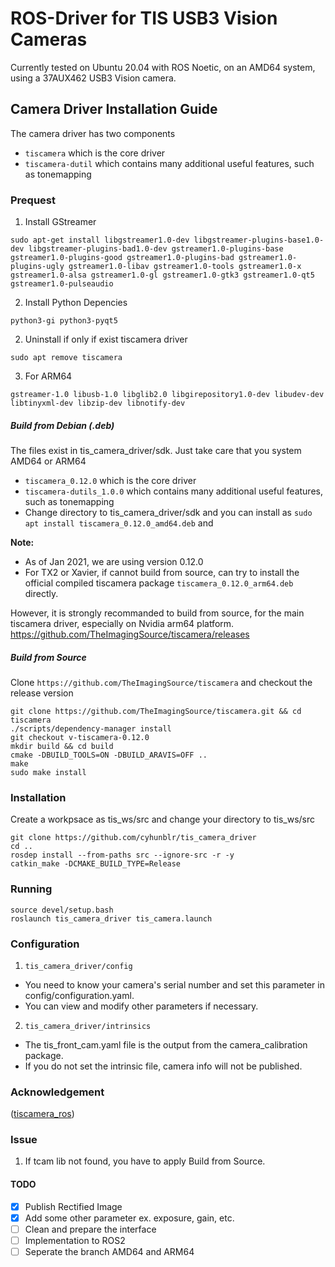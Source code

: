 # ROS-Driver for TIS USB3 Vision Cameras

Currently tested on Ubuntu 20.04 with ROS Noetic, on an AMD64 system, using a 37AUX462 USB3 Vision camera.

## Camera Driver Installation Guide

The camera driver has two components

- `tiscamera` which is the core driver
- `tiscamera-dutil` which contains many additional useful features, such as tonemapping

### Prequest
1. Install GStreamer
```
sudo apt-get install libgstreamer1.0-dev libgstreamer-plugins-base1.0-dev libgstreamer-plugins-bad1.0-dev gstreamer1.0-plugins-base gstreamer1.0-plugins-good gstreamer1.0-plugins-bad gstreamer1.0-plugins-ugly gstreamer1.0-libav gstreamer1.0-tools gstreamer1.0-x gstreamer1.0-alsa gstreamer1.0-gl gstreamer1.0-gtk3 gstreamer1.0-qt5 gstreamer1.0-pulseaudio
```
2. Install Python Depencies
```
python3-gi python3-pyqt5
```
2. Uninstall if only if exist tiscamera driver
```
sudo apt remove tiscamera
```
3. For ARM64
```
gstreamer-1.0 libusb-1.0 libglib2.0 libgirepository1.0-dev libudev-dev libtinyxml-dev libzip-dev libnotify-dev
```
##### Build from Debian (.deb)
The files exist in tis_camera_driver/sdk. Just take care that you system AMD64 or ARM64
- `tiscamera_0.12.0` which is the core driver
- `tiscamera-dutils_1.0.0` which contains many additional useful features, such as tonemapping
- Change directory to tis_camera_driver/sdk and you can install as `sudo apt install tiscamera_0.12.0_amd64.deb` and 

**Note:**
- As of Jan 2021, we are using version 0.12.0
- For TX2 or Xavier, if cannot build from source, can try to install the official compiled tiscamera package  `tiscamera_0.12.0_arm64.deb` directly.


However, it is strongly recommanded to build from source, for the main tiscamera driver, especially on Nvidia arm64 platform. https://github.com/TheImagingSource/tiscamera/releases

##### Build from Source

Clone `https://github.com/TheImagingSource/tiscamera` and checkout the release version
```
git clone https://github.com/TheImagingSource/tiscamera.git && cd tiscamera
./scripts/dependency-manager install
git checkout v-tiscamera-0.12.0
mkdir build && cd build
cmake -DBUILD_TOOLS=ON -DBUILD_ARAVIS=OFF ..
make
sudo make install
```
### Installation

Create a workpsace as tis_ws/src and change your directory to tis_ws/src
```
git clone https://github.com/cyhunblr/tis_camera_driver
cd ..
rosdep install --from-paths src --ignore-src -r -y
catkin_make -DCMAKE_BUILD_TYPE=Release
```

### Running 
```
source devel/setup.bash
roslaunch tis_camera_driver tis_camera.launch
```

### Configuration

1. `tis_camera_driver/config` 
- You need to know your camera's serial number and set this parameter in config/configuration.yaml.
- You can view and modify other parameters if necessary.
2. `tis_camera_driver/intrinsics`
- The tis_front_cam.yaml file is the output from the camera_calibration package.
- If you do not set the intrinsic file, camera info will not be published.

### Acknowledgement
([tiscamera_ros](https://github.com/chengguizi/tiscamera_ros/tree/master))

### Issue
1. If tcam lib not found, you have to apply Build from Source. 

#### TODO
- [x] Publish Rectified Image
- [x] Add some other parameter ex. exposure, gain, etc.
- [ ] Clean and prepare the interface
- [ ] Implementation to ROS2
- [ ] Seperate the branch AMD64 and ARM64

